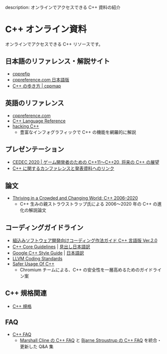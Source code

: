 description: オンラインでアクセスできる C++ 資料の紹介

# C++ オンライン資料

オンラインでアクセスできる C++ リソースです。

## 日本語のリファレンス・解説サイト
- [cpprefjp](https://cpprefjp.github.io/)
- [cppreference.com 日本語版](https://ja.cppreference.com/w/cpp)
- [C++ の歩き方 | cppmap](https://cppmap.github.io/)

## 英語のリファレンス
- [cppreference.com](https://en.cppreference.com/w/)
- [C++ Language Reference](https://docs.microsoft.com/en-us/cpp/cpp/cpp-language-reference)
- [hacking C++](https://hackingcpp.com/)
    - 豊富なインフォグラフィックで C++ の機能を網羅的に解説

## プレゼンテーション
- [CEDEC 2020 | ゲーム開発者のための C++11～C++20, 将来の C++ の展望](https://speakerdeck.com/cpp/cedec2020)
- [C++ に関するカンファレンスと発表資料へのリンク](https://cppmap.github.io/learn/conferences/)

## 論文
- [Thriving in a Crowded and Changing World: C++ 2006–2020](https://www.stroustrup.com/hopl20main-p5-p-bfc9cd4--final.pdf)
    - C++ 生みの親ストラウストラップ氏による 2006～2020 年の C++ の進化の解説論文

## コーディングガイドライン
- [組込みソフトウェア開発向けコーディング作法ガイド C++ 言語版 Ver.2.0](https://www.ipa.go.jp/sec/publish/tn16-007.html)
- [C++ Core Guidelines](http://isocpp.github.io/CppCoreGuidelines/CppCoreGuidelines) | [見出し日本語訳](https://qiita.com/tetsurom/items/322c7b58cddaada861ff)
- [Google C++ Style Guide](https://google.github.io/styleguide/cppguide.html) | [日本語訳](https://ttsuki.github.io/styleguide/cppguide.ja.html)
- [LLVM Coding Standards](https://llvm.org/docs/CodingStandards.html)
- [Safer Usage Of C++](https://docs.google.com/document/d/e/2PACX-1vRZr-HJcYmf2Y76DhewaiJOhRNpjGHCxliAQTBhFxzv1QTae9o8mhBmDl32CRIuaWZLt5kVeH9e9jXv/pub)
    - Chromium チームによる、C++ の安全性を一層高めるためのガイドライン案

## C++ 規格関連
- [C++ 規格](https://cppmap.github.io/standardization/working-drafts/)

## FAQ
- [C++ FAQ](https://isocpp.org/faq)
    - [Marshall Cline の C++ FAQ](http://www.cs.technion.ac.il/users/yechiel/c++-faq/index.html) と [Bjarne Stroustrup の C++ FAQ](http://stroustrup.com/bs_faq.html) を統合・更新した Q&A 集

